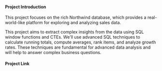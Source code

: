 #### Project Introduction
This project focuses on the rich Northwind database, which provides a real-world-like platform for exploring and analyzing sales data.

This project aims to extract complex insights from the data using SQL window functions and CTEs. We'll use advanced SQL techniques to calculate running totals, compute averages, rank items, and analyze growth rates. These techniques are fundamental for advanced data analysis and will help to answer complex business questions.

#### Project Link
